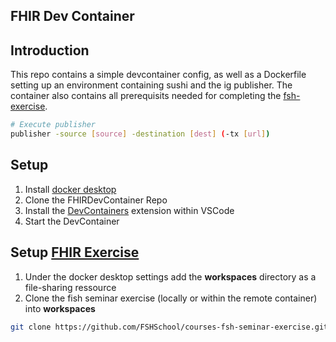 ## FHIR Dev Container

## Introduction

This repo contains a simple devcontainer config, as well as a Dockerfile setting up an environment containing sushi and the ig publisher.
The container also contains all prerequisits needed for completing the [fsh-exercise](https://fshschool.org/courses/).

```bash
# Execute publisher
publisher -source [source] -destination [dest] (-tx [url])
```

## Setup

1. Install [docker desktop](https://docs.docker.com/desktop/)
2. Clone the FHIRDevContainer Repo
3. Install the [DevContainers](https://marketplace.visualstudio.com/items?itemName=ms-vscode-remote.remote-containers) extension within VSCode
4. Start the DevContainer

## Setup [FHIR Exercise](https://fshschool.org/courses/fsh-seminar)

1. Under the docker desktop settings add the **workspaces** directory as a file-sharing ressource
2. Clone the fish seminar exercise (locally or within the remote container) into **workspaces**

```bash
git clone https://github.com/FSHSchool/courses-fsh-seminar-exercise.git
```